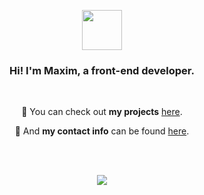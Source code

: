 <div align="center">
	<p>
		<a href="https://xafiro.site">
			<img src="https://dl.dropboxusercontent.com/scl/fi/s8523suk0vkzwubz8js5r/xafiro.png?rlkey=lci3h25rmdtx4p2haq3pnq49o" width="64" />
		</a>
	</p>
	<h3>Hi! I'm Maxim, a front-end developer.</h3>
	<br>
	<p>🚀 You can check out <b>my projects</b> <a href="https://xafiro.site/projects">here</a>.</p>
	<p>💬 And <b>my contact info</b> can be found <a href="https://xafiro.site/socials">here</a>.</p>
	<br>
	<br>
	<p>
		<a href="https://github.com/anuraghazra/github-readme-stats">
			<img src="https://github-readme-stats.vercel.app/api/top-langs/?username=alt-xafiro&layout=compact&theme=synthwave" href="https://xafiro.site/socials" />
		</a>
	</p>
</div>
